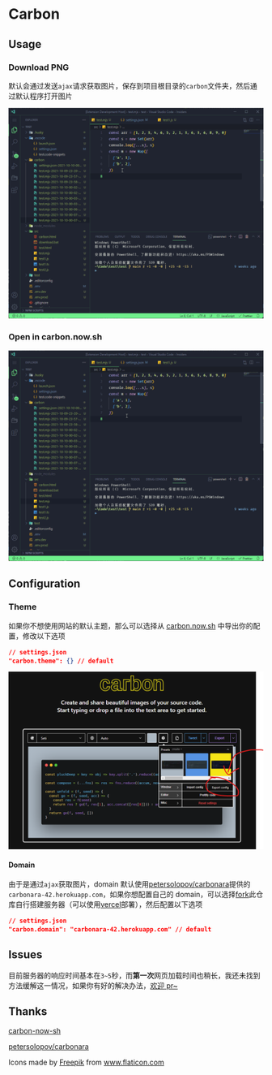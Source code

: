 # Carbon

## Usage

### Download PNG

默认会通过发送`ajax`请求获取图片，保存到项目根目录的`carbon`文件夹，然后通过默认程序打开图片

![download-png](https://raw.githubusercontent.com/whosydd/images-in-one/main/202110100015620.gif)

### Open in carbon.now.sh

![open-in-web](https://raw.githubusercontent.com/whosydd/images-in-one/main/202110100016347.gif)

## Configuration

### Theme

如果你不想使用网站的默认主题，那么可以选择从 [carbon.now.sh](https://carbon.now.sh/) 中导出你的配置，修改以下选项

```json
// settings.json
"carbon.theme": {} // default
```

![export-config](https://raw.githubusercontent.com/whosydd/images-in-one/main/202110092129742.png)

#### Domain

由于是通过`ajax`获取图片，domain 默认使用[petersolopov/carbonara](https://github.com/petersolopov/carbonara)提供的`carbonara-42.herokuapp.com`，如果你想配置自己的 domain，可以选择[fork](https://github.com/petersolopov/carbonara)此仓库自行搭建服务器（可以使用[vercel](https://vercel.com/)部署），然后配置以下选项

```json
// settings.json
"carbon.domain": "carbonara-42.herokuapp.com" // default
```

## Issues

目前服务器的响应时间基本在` 3~5 `秒，而**第一次**网页加载时间也稍长，我还未找到方法缓解这一情况，如果你有好的解决办法，[欢迎 pr~](https://github.com/whosydd/carbon)

## Thanks

[carbon-now-sh](https://marketplace.visualstudio.com/items?itemName=ericadamski.carbon-now-sh)

[petersolopov/carbonara](https://github.com/petersolopov/carbonara)

Icons made by <a href="https://www.freepik.com" title="Freepik">Freepik</a> from <a href="https://www.flaticon.com/" title="Flaticon">www.flaticon.com</a>

